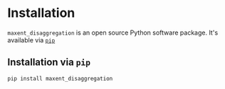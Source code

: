 # Installation

`maxent_disaggregation` is an open source Python software package. It's available via [`pip`](https://pypi.org/project/pip/)


## Installation via `pip`
```console
pip install maxent_disaggregation
```
